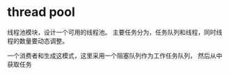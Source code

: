 # thread pool

线程池模块，设计一个可用的线程池。
主要任务分为，任务队列和线程，同时线程的数量要动态调整。

一个消费者和生成这模式，这里采用一个阻塞队列作为工作任务队列，
然后从中获取任务